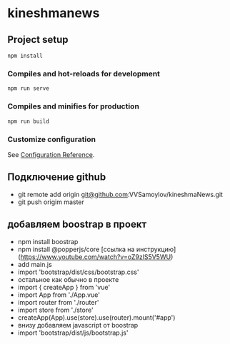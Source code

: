 # kineshmanews

## Project setup
```
npm install
```

### Compiles and hot-reloads for development
```
npm run serve
```

### Compiles and minifies for production
```
npm run build
```

### Customize configuration
See [Configuration Reference](https://cli.vuejs.org/config/).
## Подключение github ##
 * git remote add origin git@github.com:VVSamoylov/kineshmaNews.git 
 * git push origim master
 ## добавляем boostrap в проект ##
 * npm install boostrap
 * npm install @popperjs/core
[ссылка на инструкцию] (https://www.youtube.com/watch?v=oZ9zlS5V5WU)
 * add main.js 
 * import 'bootstrap/dist/css/bootstrap.css' 
* остальное как обычно в проекте
* import { createApp } from 'vue'
* import App from './App.vue'
* import router from './router'
* import store from './store'
* createApp(App).use(store).use(router).mount('#app')
* внизу добавляем javascript от boostrap
* import 'bootstrap/dist/js/bootstrap.js'

